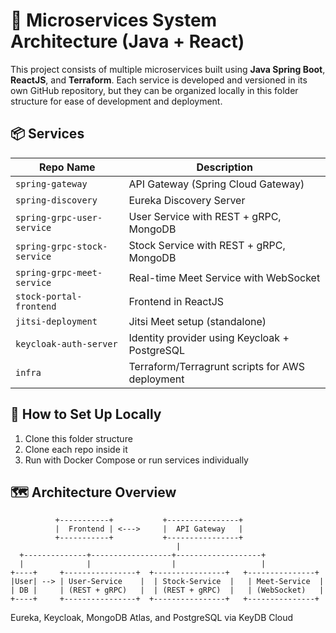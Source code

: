 # 🧱 Microservices System Architecture (Java + React)

This project consists of multiple microservices built using **Java Spring Boot**, **ReactJS**, and **Terraform**. Each service is developed and versioned in its own GitHub repository, but they can be organized locally in this folder structure for ease of development and deployment.

## 📦 Services

| Repo Name                    | Description                                      |
|-----------------------------|--------------------------------------------------|
| `spring-gateway`            | API Gateway (Spring Cloud Gateway)              |
| `spring-discovery`          | Eureka Discovery Server                          |
| `spring-grpc-user-service`  | User Service with REST + gRPC, MongoDB           |
| `spring-grpc-stock-service` | Stock Service with REST + gRPC, MongoDB          |
| `spring-grpc-meet-service`  | Real-time Meet Service with WebSocket            |
| `stock-portal-frontend`     | Frontend in ReactJS                              |
| `jitsi-deployment`          | Jitsi Meet setup (standalone)                    |
| `keycloak-auth-server`      | Identity provider using Keycloak + PostgreSQL    |
| `infra`                     | Terraform/Terragrunt scripts for AWS deployment  |

## 🔧 How to Set Up Locally

1. Clone this folder structure
2. Clone each repo inside it
3. Run with Docker Compose or run services individually

## 🗺️ Architecture Overview

```plaintext
          +-----------+           +----------------+
          |  Frontend | <--->     |  API Gateway   |
          +-----------+           +----------------+
                                     |
  +--------------+------------------+-------------------+
  |              |                  |                   |
+----+     +----------------+  +----------------+   +---------------+
|User| --> | User-Service    |  | Stock-Service  |   | Meet-Service  |
| DB |     | (REST + gRPC)   |  | (REST + gRPC)  |   | (WebSocket)   |
+----+     +----------------+  +----------------+   +---------------+
```
Eureka, Keycloak, MongoDB Atlas, and PostgreSQL via KeyDB Cloud
